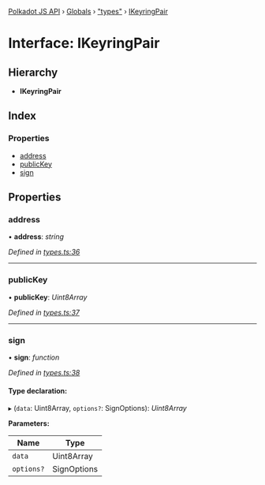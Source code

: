 [Polkadot JS API](../README.md) › [Globals](../globals.md) › ["types"](../modules/_types_.md) › [IKeyringPair](_types_.ikeyringpair.md)

# Interface: IKeyringPair

## Hierarchy

* **IKeyringPair**

## Index

### Properties

* [address](_types_.ikeyringpair.md#address)
* [publicKey](_types_.ikeyringpair.md#publickey)
* [sign](_types_.ikeyringpair.md#sign)

## Properties

###  address

• **address**: *string*

*Defined in [types.ts:36](https://github.com/polkadot-js/api/blob/a53c924248/packages/types/src/types.ts#L36)*

___

###  publicKey

• **publicKey**: *Uint8Array*

*Defined in [types.ts:37](https://github.com/polkadot-js/api/blob/a53c924248/packages/types/src/types.ts#L37)*

___

###  sign

• **sign**: *function*

*Defined in [types.ts:38](https://github.com/polkadot-js/api/blob/a53c924248/packages/types/src/types.ts#L38)*

#### Type declaration:

▸ (`data`: Uint8Array, `options?`: SignOptions): *Uint8Array*

**Parameters:**

Name | Type |
------ | ------ |
`data` | Uint8Array |
`options?` | SignOptions |
